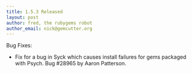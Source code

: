 ```yaml
---
title: 1.5.3 Released
layout: post
author: fred, the rubygems robot
author_email: nick@gemcutter.org
---
```


Bug Fixes:

* Fix for a bug in Syck which causes install failures for gems packaged with
  Psych.  Bug #28965 by Aaron Patterson.
